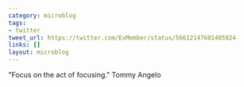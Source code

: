 ```yaml
---
category: microblog
tags:
- twitter
tweet_url: https://twitter.com/ExMember/status/56612147601485824
links: []
layout: microblog
---
```

"Focus on the act of focusing." Tommy Angelo
